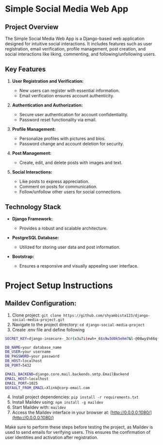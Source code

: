 # Simple Social Media Web App

## Project Overview

The Simple Social Media Web App is a Django-based web application designed for intuitive social interactions. It includes features such as user registration, email verification, profile management, post creation, and social interactions like liking, commenting, and following/unfollowing users.

## Key Features

1. **User Registration and Verification:**
   - New users can register with essential information.
   - Email verification ensures account authenticity.

2. **Authentication and Authorization:**
   - Secure user authentication for account confidentiality.
   - Password reset functionality via email.

3. **Profile Management:**
   - Personalize profiles with pictures and bios.
   - Password change and account deletion for security.

4. **Post Management:**
   - Create, edit, and delete posts with images and text.

5. **Social Interactions:**
   - Like posts to express appreciation.
   - Comment on posts for communication.
   - Follow/unfollow other users for social connections.

## Technology Stack

- **Django Framework:**
  - Provides a robust and scalable architecture.

- **PostgreSQL Database:**
  - Utilized for storing user data and post information.

- **Bootstrap:**
  - Ensures a responsive and visually appealing user interface.

# Project Setup Instructions

## Maildev Configuration:
1. Clone project: `git clone https://github.com/shyambista123/django-social-media-project.git`
2. Navigate to the project directory: `cd django-social-media-project`
3. Create .env file and define following
```bash
SECRET_KEY=django-insecure-_3cr(x3u7i(ewh+_6$s9w3d0k5ehm7&l-@08wy$%66q(b9voke

DB_NAME=your database_name
DB_USER=your username
DB_PASSWORD=your password
DB_HOST=localhost
DB_PORT=5432

EMAIL_BACKEND=django.core.mail.backends.smtp.EmailBackend
EMAIL_HOST=localhost
EMAIL_PORT=1025
DEFAULT_FROM_EMAIL=Xlink@corp-email.com
```
4. Install project dependencies: `pip install -r requirements.txt`
5. Install Maildev using: `npm install -g maildev`
6. Start Maildev with: `maildev`
7. Access the Maildev interface in your browser at: [http://0.0.0.0:1080/](http://0.0.0.0:1080/)

Make sure to perform these steps before testing the project, as Maildev is used to send emails for verifying users. This ensures the confirmation of user identities and activation after registration.
